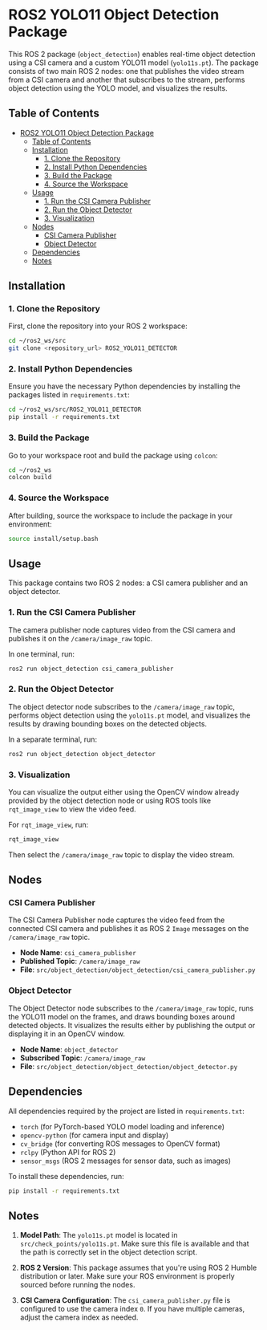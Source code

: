 # ROS2 YOLO11 Object Detection Package

This ROS 2 package (`object_detection`) enables real-time object detection using a CSI camera and a custom YOLO11 model (`yolo11s.pt`). The package consists of two main ROS 2 nodes: one that publishes the video stream from a CSI camera and another that subscribes to the stream, performs object detection using the YOLO model, and visualizes the results.

## Table of Contents

- [ROS2 YOLO11 Object Detection Package](#ros2-yolo11-object-detection-package)
  - [Table of Contents](#table-of-contents)
  - [Installation](#installation)
    - [1. Clone the Repository](#1-clone-the-repository)
    - [2. Install Python Dependencies](#2-install-python-dependencies)
    - [3. Build the Package](#3-build-the-package)
    - [4. Source the Workspace](#4-source-the-workspace)
  - [Usage](#usage)
    - [1. Run the CSI Camera Publisher](#1-run-the-csi-camera-publisher)
    - [2. Run the Object Detector](#2-run-the-object-detector)
    - [3. Visualization](#3-visualization)
  - [Nodes](#nodes)
    - [CSI Camera Publisher](#csi-camera-publisher)
    - [Object Detector](#object-detector)
  - [Dependencies](#dependencies)
  - [Notes](#notes)

## Installation

### 1. Clone the Repository

First, clone the repository into your ROS 2 workspace:

```bash
cd ~/ros2_ws/src
git clone <repository_url> ROS2_YOLO11_DETECTOR
```

### 2. Install Python Dependencies

Ensure you have the necessary Python dependencies by installing the packages listed in `requirements.txt`:

```bash
cd ~/ros2_ws/src/ROS2_YOLO11_DETECTOR
pip install -r requirements.txt
```

### 3. Build the Package

Go to your workspace root and build the package using `colcon`:

```bash
cd ~/ros2_ws
colcon build
```

### 4. Source the Workspace

After building, source the workspace to include the package in your environment:

```bash
source install/setup.bash
```

## Usage

This package contains two ROS 2 nodes: a CSI camera publisher and an object detector.

### 1. Run the CSI Camera Publisher

The camera publisher node captures video from the CSI camera and publishes it on the `/camera/image_raw` topic.

In one terminal, run:

```bash
ros2 run object_detection csi_camera_publisher
```

### 2. Run the Object Detector

The object detector node subscribes to the `/camera/image_raw` topic, performs object detection using the `yolo11s.pt` model, and visualizes the results by drawing bounding boxes on the detected objects.

In a separate terminal, run:

```bash
ros2 run object_detection object_detector
```

### 3. Visualization

You can visualize the output either using the OpenCV window already provided by the object detection node or using ROS tools like `rqt_image_view` to view the video feed.

For `rqt_image_view`, run:

```bash
rqt_image_view
```

Then select the `/camera/image_raw` topic to display the video stream.

## Nodes

### CSI Camera Publisher

The CSI Camera Publisher node captures the video feed from the connected CSI camera and publishes it as ROS 2 `Image` messages on the `/camera/image_raw` topic.

- **Node Name**: `csi_camera_publisher`
- **Published Topic**: `/camera/image_raw`
- **File**: `src/object_detection/object_detection/csi_camera_publisher.py`

### Object Detector

The Object Detector node subscribes to the `/camera/image_raw` topic, runs the YOLO11 model on the frames, and draws bounding boxes around detected objects. It visualizes the results either by publishing the output or displaying it in an OpenCV window.

- **Node Name**: `object_detector`
- **Subscribed Topic**: `/camera/image_raw`
- **File**: `src/object_detection/object_detection/object_detector.py`

## Dependencies

All dependencies required by the project are listed in `requirements.txt`:

- `torch` (for PyTorch-based YOLO model loading and inference)
- `opencv-python` (for camera input and display)
- `cv_bridge` (for converting ROS messages to OpenCV format)
- `rclpy` (Python API for ROS 2)
- `sensor_msgs` (ROS 2 messages for sensor data, such as images)

To install these dependencies, run:

```bash
pip install -r requirements.txt
```

## Notes

1. **Model Path**: The `yolo11s.pt` model is located in `src/check_points/yolo11s.pt`. Make sure this file is available and that the path is correctly set in the object detection script.
   
2. **ROS 2 Version**: This package assumes that you're using ROS 2 Humble distribution or later. Make sure your ROS environment is properly sourced before running the nodes.

3. **CSI Camera Configuration**: The `csi_camera_publisher.py` file is configured to use the camera index `0`. If you have multiple cameras, adjust the camera index as needed.